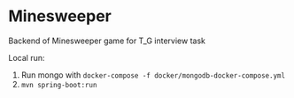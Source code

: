 # Minesweeper
Backend of Minesweeper game for T_G interview task

Local run: 
1. Run mongo with `docker-compose -f docker/mongodb-docker-compose.yml`
2. `mvn spring-boot:run`
